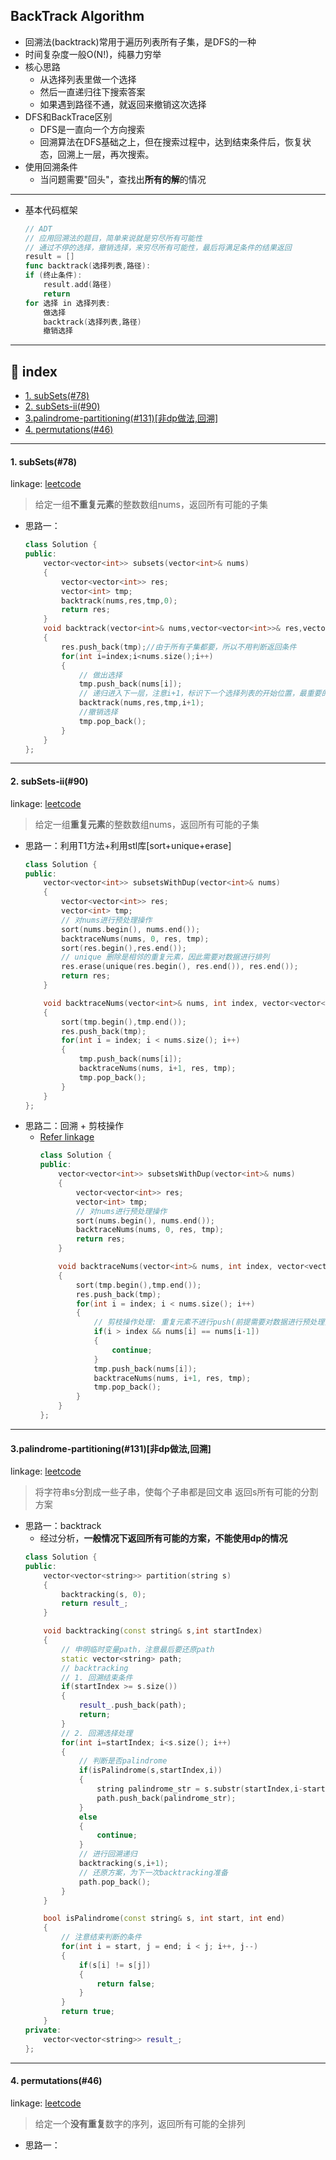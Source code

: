 ## BackTrack Algorithm
- 回溯法(backtrack)常用于遍历列表所有子集，是DFS的一种
- 时间复杂度一般O(N!)，纯暴力穷举
- 核心思路
  - 从选择列表里做一个选择
  - 然后一直递归往下搜索答案
  - 如果遇到路径不通，就返回来撤销这次选择
- DFS和BackTrace区别
  - DFS是一直向一个方向搜索
  - 回溯算法在DFS基础之上，但在搜索过程中，达到结束条件后，恢复状态，回溯上一层，再次搜索。
- 使用回溯条件
  - 当问题需要"回头"，查找出**所有的解**的情况
---
- 基本代码框架
    ```go
    // ADT
    // 应用回溯法的题目，简单来说就是穷尽所有可能性
    // 通过不停的选择，撤销选择，来穷尽所有可能性，最后将满足条件的结果返回
    result = []
    func backtrack(选择列表,路径):
    if (终止条件):
        result.add(路径)
        return
    for 选择 in 选择列表:
        做选择
        backtrack(选择列表,路径)
        撤销选择
    ```
---

## 📑 index
* <a href="#subsets">1. subSets(#78)</a>
* <a href="#subsets-ii">2. subSets-ii(#90)</a>
* <a href="#pp">3. ​​palindrome-partitioning(#131)[非dp做法,回溯]</a>
* <a href="#ps">4. ​permutations​(#46)</a>






---

<div id="subsets" onclick="window.location.hash">

#### 1. subSets(#78)
linkage: [leetcode](https://leetcode-cn.com/problems/subsets/ "查找集合所有子集")
> 给定一组**不重复元素**的整数数组nums，返回所有可能的子集
- 思路一：
    ```cpp
    class Solution {
    public:
        vector<vector<int>> subsets(vector<int>& nums)
        {
            vector<vector<int>> res;
            vector<int> tmp;
            backtrack(nums,res,tmp,0);
            return res;
        }
        void backtrack(vector<int>& nums,vector<vector<int>>& res,vector<int> tmp,int index)
        {
            res.push_back(tmp);//由于所有子集都要，所以不用判断返回条件
            for(int i=index;i<nums.size();i++)
            {
                // 做出选择
                tmp.push_back(nums[i]);
                // 递归进入下一层，注意i+1，标识下一个选择列表的开始位置，最重要的一步
                backtrack(nums,res,tmp,i+1);
                //撤销选择
                tmp.pop_back();
            }
        }
    };
    ```
---

<div id="subsets-ii" onclick="window.location.hash">

#### 2. subSets-ii(#90)
linkage: [leetcode](https://leetcode-cn.com/problems/subsets-ii/ "子集 II")
> 给定一组**重复元素**的整数数组nums，返回所有可能的子集
- 思路一：利用T1方法+利用stl库[sort+unique+erase]
    ```cpp
    class Solution {
    public:
        vector<vector<int>> subsetsWithDup(vector<int>& nums) 
        {
            vector<vector<int>> res;
            vector<int> tmp;
            // 对nums进行预处理操作
            sort(nums.begin(), nums.end());
            backtraceNums(nums, 0, res, tmp);
            sort(res.begin(),res.end());
            // unique 删除是相邻的重复元素，因此需要对数据进行排列
            res.erase(unique(res.begin(), res.end()), res.end());
            return res;
        }

        void backtraceNums(vector<int>& nums, int index, vector<vector<int>>& res, vector<int> &tmp)
        {
            sort(tmp.begin(),tmp.end());
            res.push_back(tmp);
            for(int i = index; i < nums.size(); i++)
            {
                tmp.push_back(nums[i]);
                backtraceNums(nums, i+1, res, tmp);
                tmp.pop_back();
            }
        }
    };
    ```
- 思路二：回溯 + 剪枝操作
  - [Refer linkage](https://leetcode-cn.com/problems/subsets/solution/c-zong-jie-liao-hui-su-wen-ti-lei-xing-dai-ni-gao-/)
    ```cpp
    class Solution {
    public:
        vector<vector<int>> subsetsWithDup(vector<int>& nums) 
        {
            vector<vector<int>> res;
            vector<int> tmp;
            // 对nums进行预处理操作
            sort(nums.begin(), nums.end());
            backtraceNums(nums, 0, res, tmp);
            return res;
        }

        void backtraceNums(vector<int>& nums, int index, vector<vector<int>>& res, vector<int> &tmp)
        {
            sort(tmp.begin(),tmp.end());
            res.push_back(tmp);
            for(int i = index; i < nums.size(); i++)
            {
                // 剪枝操作处理: 重复元素不进行push(前提需要对数据进行预处理)
                if(i > index && nums[i] == nums[i-1])
                {
                    continue;
                }
                tmp.push_back(nums[i]);
                backtraceNums(nums, i+1, res, tmp);
                tmp.pop_back();
            }
        }
    };
    ```
---

<div id="pp" onclick="window.location.hash">

#### 3. ​​palindrome-partitioning(#131)[非dp做法,回溯]
linkage: [leetcode](https://leetcode-cn.com/problems/palindrome-partitioning/ "分割回文串")
> 将字符串s分割成一些子串，使每个子串都是回文串
> 返回s所有可能的分割方案
- 思路一：backtrack
  - 经过分析，**一般情况下返回所有可能的方案，不能使用dp的情况**
  ```cpp
  class Solution {
  public:
      vector<vector<string>> partition(string s)
      {
          backtracking(s, 0);
          return result_;
      }

      void backtracking(const string& s,int startIndex)
      {
          // 申明临时变量path，注意最后要还原path
          static vector<string> path;
          // backtracking
          // 1. 回溯结束条件
          if(startIndex >= s.size())
          {
              result_.push_back(path);
              return;
          }
          // 2. 回溯选择处理
          for(int i=startIndex; i<s.size(); i++)
          {
              // 判断是否palindrome
              if(isPalindrome(s,startIndex,i))
              {
                  string palindrome_str = s.substr(startIndex,i-startIndex+1);
                  path.push_back(palindrome_str);
              }
              else
              {
                  continue;
              }
              // 进行回溯递归
              backtracking(s,i+1);
              // 还原方案，为下一次backtracking准备
              path.pop_back();
          }
      }

      bool isPalindrome(const string& s, int start, int end)
      {
          // 注意结束判断的条件
          for(int i = start, j = end; i < j; i++, j--)
          {
              if(s[i] != s[j])
              {
                  return false;
              }
          }
          return true;
      }
  private:
      vector<vector<string>> result_;
  };
  ```
---

<div id="ps" onclick="window.location.hash">

#### 4. ​permutations​(#46)
linkage: [leetcode](https://leetcode-cn.com/problems/permutations/ "全排列")
> 给定一个**没有重复**数字的序列，返回所有可能的全排列
- 思路一：
